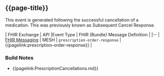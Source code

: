 ## {{page-title}}

This event is generated following the successful cancellation of a medication. This was previously known as Subsequent Cancel Response.

| FHIR Exchange | API |Event Type | FHIR (Bundle) Message Definition |
|--
| [FHIR Messaging](https://simplifier.net/guide/nhsdigital/FHIRMessaging) | MESH | `prescription-order-response` | {{pagelink:prescription-order-response}} |

### Build Notes

- {{pagelink:PrescriptionCancellations.md}}